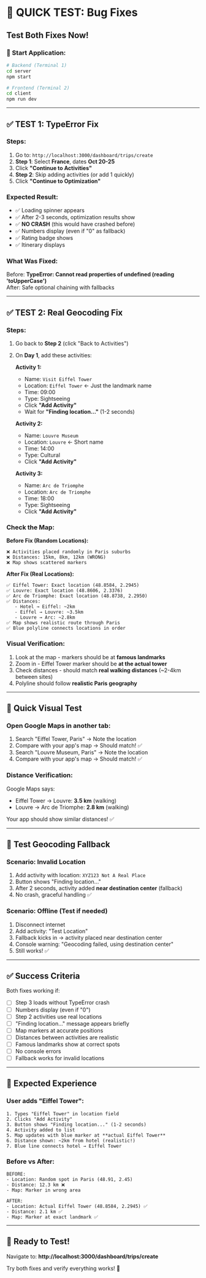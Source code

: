 # 🧪 QUICK TEST: Bug Fixes

## Test Both Fixes Now!

### 🚀 Start Application:
```bash
# Backend (Terminal 1)
cd server
npm start

# Frontend (Terminal 2)
cd client
npm run dev
```

---

## ✅ **TEST 1: TypeError Fix**

### Steps:
1. Go to: `http://localhost:3000/dashboard/trips/create`
2. **Step 1**: Select **France**, dates **Oct 20-25**
3. Click **"Continue to Activities"**
4. **Step 2**: Skip adding activities (or add 1 quickly)
5. Click **"Continue to Optimization"**

### Expected Result:
- ✅ Loading spinner appears
- ✅ After 2-3 seconds, optimization results show
- ✅ **NO CRASH** (this would have crashed before)
- ✅ Numbers display (even if "0" as fallback)
- ✅ Rating badge shows
- ✅ Itinerary displays

### What Was Fixed:
Before: **TypeError: Cannot read properties of undefined (reading 'toUpperCase')**  
After: Safe optional chaining with fallbacks

---

## ✅ **TEST 2: Real Geocoding Fix**

### Steps:
1. Go back to **Step 2** (click "Back to Activities")
2. On **Day 1**, add these activities:

   **Activity 1:**
   - Name: `Visit Eiffel Tower`
   - Location: `Eiffel Tower` ← Just the landmark name
   - Time: 09:00
   - Type: Sightseeing
   - Click **"Add Activity"**
   - Wait for **"Finding location..."** (1-2 seconds)

   **Activity 2:**
   - Name: `Louvre Museum`
   - Location: `Louvre` ← Short name
   - Time: 14:00
   - Type: Cultural
   - Click **"Add Activity"**

   **Activity 3:**
   - Name: `Arc de Triomphe`
   - Location: `Arc de Triomphe`
   - Time: 18:00
   - Type: Sightseeing
   - Click **"Add Activity"**

### Check the Map:

**Before Fix (Random Locations):**
```
❌ Activities placed randomly in Paris suburbs
❌ Distances: 15km, 8km, 12km (WRONG)
❌ Map shows scattered markers
```

**After Fix (Real Locations):**
```
✅ Eiffel Tower: Exact location (48.8584, 2.2945)
✅ Louvre: Exact location (48.8606, 2.3376)
✅ Arc de Triomphe: Exact location (48.8738, 2.2950)
✅ Distances: 
   - Hotel → Eiffel: ~2km
   - Eiffel → Louvre: ~3.5km
   - Louvre → Arc: ~2.8km
✅ Map shows realistic route through Paris
✅ Blue polyline connects locations in order
```

### Visual Verification:
1. Look at the map - markers should be at **famous landmarks**
2. Zoom in - Eiffel Tower marker should be **at the actual tower**
3. Check distances - should match **real walking distances** (~2-4km between sites)
4. Polyline should follow **realistic Paris geography**

---

## 🎯 **Quick Visual Test**

### Open Google Maps in another tab:
1. Search "Eiffel Tower, Paris" → Note the location
2. Compare with your app's map → Should match! ✅
3. Search "Louvre Museum, Paris" → Note the location
4. Compare with your app's map → Should match! ✅

### Distance Verification:
Google Maps says:
- Eiffel Tower → Louvre: **3.5 km** (walking)
- Louvre → Arc de Triomphe: **2.8 km** (walking)

Your app should show similar distances! ✅

---

## 🐛 **Test Geocoding Fallback**

### Scenario: Invalid Location
1. Add activity with location: `XYZ123 Not A Real Place`
2. Button shows "Finding location..."
3. After 2 seconds, activity added **near destination center** (fallback)
4. No crash, graceful handling ✅

### Scenario: Offline (Test if needed)
1. Disconnect internet
2. Add activity: "Test Location"
3. Fallback kicks in → activity placed near destination center
4. Console warning: "Geocoding failed, using destination center"
5. Still works! ✅

---

## ✅ **Success Criteria**

Both fixes working if:
- [ ] Step 3 loads without TypeError crash
- [ ] Numbers display (even if "0")
- [ ] Step 2 activities use real locations
- [ ] "Finding location..." message appears briefly
- [ ] Map markers at accurate positions
- [ ] Distances between activities are realistic
- [ ] Famous landmarks show at correct spots
- [ ] No console errors
- [ ] Fallback works for invalid locations

---

## 🎉 **Expected Experience**

### User adds "Eiffel Tower":
```
1. Types "Eiffel Tower" in location field
2. Clicks "Add Activity"
3. Button shows "Finding location..." (1-2 seconds)
4. Activity added to list
5. Map updates with blue marker at **actual Eiffel Tower**
6. Distance shown: ~2km from hotel (realistic!)
7. Blue line connects hotel → Eiffel Tower
```

### Before vs After:
```
BEFORE:
- Location: Random spot in Paris (48.91, 2.45)
- Distance: 12.3 km ❌
- Map: Marker in wrong area

AFTER:
- Location: Actual Eiffel Tower (48.8584, 2.2945) ✅
- Distance: 2.1 km ✅
- Map: Marker at exact landmark ✅
```

---

## 🚀 **Ready to Test!**

Navigate to: **http://localhost:3000/dashboard/trips/create**

Try both fixes and verify everything works! 🎯
